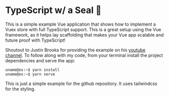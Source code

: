 # TypeScript w/ a Seal 🦭

This is a simple example Vue application that shows how to implement a Vuex store with full TypeScript support. This is a great setup using the Vue framework, as it helps lay scaffolding that makes your Vue app scalable and future proof with TypeScript!

Shoutout to Justin Brooks for providing the example on his [youtube channel](ttps://www.youtube.com/watch?v=EeaYWLNXAwQ). To follow along with my code, from your terminal install the project dependencies and serve the app:

```console
uname@os:~$ yarn install
uname@os:~$ yarn serve
```

This is just a simple example for the github repository. It uses tailwindcss for the styling.
